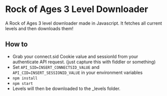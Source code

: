 # Rock of Ages 3 Level Downloader
A Rock of Ages 3 level downloader made in Javascript. It fetches all current levels and then downloads them!

## How to
 - Grab your connect.sid Cookie value and sessionId from your authenticate API request. (just capture this with fiddler or something)
 - Set `API_SID=INSERT_CONNECTSID_VALUE` and `API_CID=INSERT_SESSIONID_VALUE` in your environment variables
 - `npm install`
 - `npm start`
 - Levels will then be downloaded to the _levels folder.
